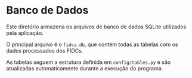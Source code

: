 # Banco de Dados

Este diretório armazena os arquivos de banco de dados SQLite utilizados pela aplicação.

O principal arquivo é o `fidcs.db`, que contém todas as tabelas com os dados processados dos FIDCs.

As tabelas seguem a estrutura definida em `config/tables.py` e são atualizadas automaticamente durante a execução do programa.